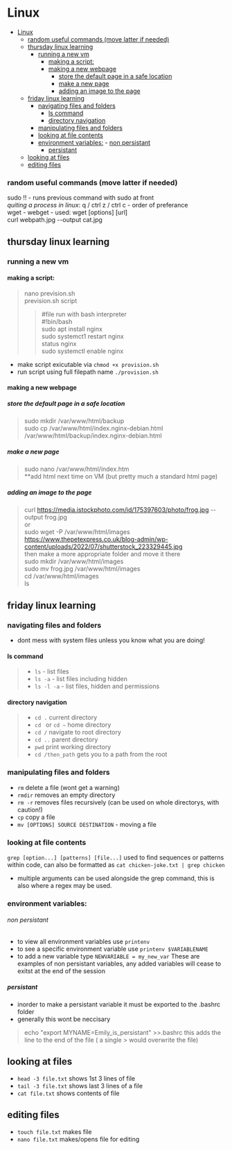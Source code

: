 # Linux 

- [Linux](#linux)
    - [random useful commands (move latter if needed)](#random-useful-commands-move-latter-if-needed)
  - [thursday linux learning](#thursday-linux-learning)
    - [running a new vm](#running-a-new-vm)
      - [making a script:](#making-a-script)
      - [making a new webpage](#making-a-new-webpage)
        - [store the default page in a safe location](#store-the-default-page-in-a-safe-location)
        - [make a new page](#make-a-new-page)
        - [adding an image to the page](#adding-an-image-to-the-page)
  - [friday linux learning](#friday-linux-learning)
    - [navigating files and folders](#navigating-files-and-folders)
      - [ls command](#ls-command)
      - [directory navigation](#directory-navigation)
    - [manipulating files and folders](#manipulating-files-and-folders)
    - [looking at file contents](#looking-at-file-contents)
    - [environment variables:](#environment-variables)
          - [non persistant](#non-persistant)
        - [persistant](#persistant)
  - [looking at files](#looking-at-files)
  - [editing files](#editing-files)

### random useful commands (move latter if needed)
sudo !! - runs previous command with sudo at front <br>
*quiting a process in linux*: q / ctrl z / ctrl c  - order of preferance 
<br>
wget - webget - used: wget [options] [url]
<br>
curl webpath.jpg --output cat.jpg 


## thursday linux learning 

### running a new vm 

#### making a script: 
> nano prevision.sh <br>
> prevision.sh script <br>
> >#file run with bash interpreter <br>
> > #!bin/bash <br>
> > sudo apt install nginx <br>
> >sudo systemct1 restart nginx <br>
> >status nginx <br>
> >sudo systemctl enable nginx <br>

* make script exicutable via `chmod +x provision.sh` 
* run script using full filepath name `./provision.sh` 

#### making a new webpage 

##### store the default page in a safe location 
> sudo mkdir /var/www/html/backup <br>
> sudo cp /var/www/html/index.nginx-debian.html /var/www/html/backup/index.nginx-debian.html <br>
##### make a new page 
> sudo nano /var/www/html/index.htm <br>
**add html next time on VM (but pretty much a standard html page)
##### adding an image to the page 
> curl https://media.istockphoto.com/id/175397603/photo/frog.jpg --output frog.jpg <br>
or <br>
> sudo wget -P /var/www/html/images https://www.thepetexpress.co.uk/blog-admin/wp-content/uploads/2022/07/shutterstock_223329445.jpg <br>
then make a more appropriate folder and move it there  <br>
> sudo mkdir /var/www/html/images <br>
> sudo mv frog.jpg /var/www/html/images <br>
> cd /var/www/html/images <br>
> ls  <br>

## friday linux learning 

### navigating files and folders 
* dont mess with system files unless you know what you are doing! 
#### ls command 
> * `ls` - list files 
> * `ls -a` - list files including hidden 
> * `ls -l -a` - list files, hidden and permissions 

#### directory navigation  
> * `cd .`  current directory 
> * `cd ` or `cd ~` home directory 
> * `cd /` navigate to root directory
> * `cd ..` parent directory 
> * `pwd` print working directory 
> * `cd /then_path` gets you to a path from the root 

### manipulating files and folders 
* `rm` delete a file (wont get a warning)
* `rmdir` removes an empty directory
* `rm -r` removes files recursively (can be used on whole directorys, with caution!)
* `cp` copy a file 
* `mv [OPTIONS] SOURCE DESTINATION` - moving a file 

### looking at file contents 

`grep [option...] [patterns] [file...]` used to find sequences or patterns within code, can also be formatted as `cat chicken-joke.txt | grep chicken`
* multiple arguments can be used alongside the grep command, this is also where a regex may be used. 

### environment variables: 
###### non persistant 
* to view all environment variables use `printenv` 
* to see a specific environment variable use `printenv $VARIABLENAME`
* to add a new variable type `NEWVARIABLE = my_new_var`
These are examples of non persistant variables, any added variables will cease to exitst at the end of the session
##### persistant 
* inorder to make a persistant variable it must be exported to the .bashrc folder <br>
* generally this wont be neccisary 
>  echo "export MYNAME=Emily_is_persistant" >>.bashrc 
this adds the line to the end of the file ( a single > would overwrite the file)

## looking at files 
* `head -3 file.txt` shows 1st 3 lines of file 
* `tail -3 file.txt` shows last 3 lines of a file 
* `cat file.txt` shows contents of file 
## editing files 
* `touch file.txt` makes file 
* `nano file.txt` makes/opens file for editing 





